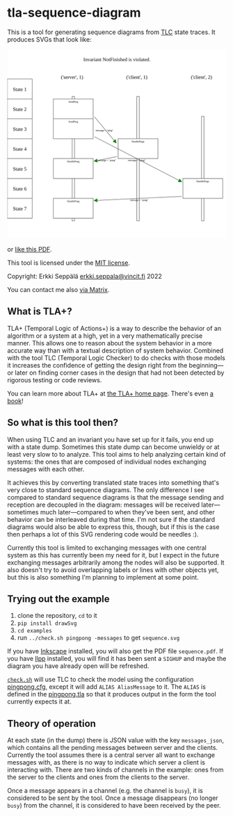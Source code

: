 # tla-sequence-diagram

This is a tool for generating sequence diagrams from
[TLC](https://github.com/tlaplus/tlaplus/) state traces. It produces
SVGs that look like:

![Sequence diagram](doc/sequence.svg)

or [like this PDF](doc/sequence.pdf).

This tool is licensed under the [MIT license](LICENSE.MIT).

Copyright: Erkki Seppälä <erkki.seppala@vincit.fi> 2022

You can contact me also [via
Matrix](https://matrix.to/#/@flux:matrix.org).

## What is TLA+?

TLA+ (Temporal Logic of Actions+) is a way to describe the behavior of
an algorithm or a system at a high, yet in a very mathematically
precise manner. This allows one to reason about the system behavior in
a more accurate way than with a textual description of system
behavior. Combined with the tool TLC (Temporal Logic Checker) to do
checks with those models it increases the confidence of getting the
design right from the beginning—or later on finding corner cases in
the design that had not been detected by rigorous testing or code
reviews.

You can learn more about TLA+ at [the TLA+ home
page](http://lamport.azurewebsites.net/tla/tla.html). There's even [a
book](http://lamport.azurewebsites.net/tla/book.html?back-link=learning.html#book)!

## So what is this tool then?

When using TLC and an invariant you have set up for it fails, you end
up with a state dump. Sometimes this state dump can become unwieldy
or at least very slow to to analyze. This tool aims to help analyzing
certain kind of systems: the ones that are composed of individual
nodes exchanging messages with each other.

It achieves this by converting translated state traces into something
that's very close to standard sequence diagrams. The only difference I
see compared to standard sequence diagrams is that the message sending
and reception are decoupled in the diagram: messages will be received
later—sometimes much later—compared to when they've been sent, and
other behavior can be interleaved during that time. I'm not sure if
the standard diagrams would also be able to express this, though, but
if this is the case then perhaps a lot of this SVG rendering code
would be needles :).

Currently this tool is limited to exchanging messages with one central
system as this has currently been my need for it, but I expect in the
future exchanging messages arbitrarily among the nodes will also be
supported. It also doesn't try to avoid overlapping labels or lines
with other objects yet, but this is also something I'm planning to
implement at some point.

## Trying out the example

1) clone the repository, `cd` to it
2) `pip install drawSvg`
3) `cd examples`
4) run `../check.sh pingpong -messages` to get `sequence.svg`

If you have [Inkscape](https://inkscape.org) installed, you will also
get the PDF file `sequence.pdf`. If you have
[llpp](https://repo.or.cz/w/llpp.git) installed, you will find it has
been sent a `SIGHUP` and maybe the diagram you have already open will
be refreshed.

[`check.sh`](check.sh) will use TLC to check the model using the
configuration [pingpong.cfg](examples/pingpong.cfg), except it will
add `ALIAS AliasMessage` to it. The `ALIAS` is defined in the
[pingpong.tla](examples/pingpong.tla) so that it produces output in the form
the tool currently expects it at.

## Theory of operation

At each state (in the dump) there is JSON value with the key
`messages_json`, which contains all the pending messages between
server and the clients. Currently the tool assumes there is a central
server all want to exchange messages with, as there is no way to
indicate which server a client is interacting with. There are two
kinds of channels in the example: ones from the server to the clients
and ones from the clients to the server.

Once a message appears in a channel (e.g. the channel is `busy`), it
is considered to be sent by the tool. Once a message disappears (no
longer `busy`) from the channel, it is considered to have been
received by the peer.
